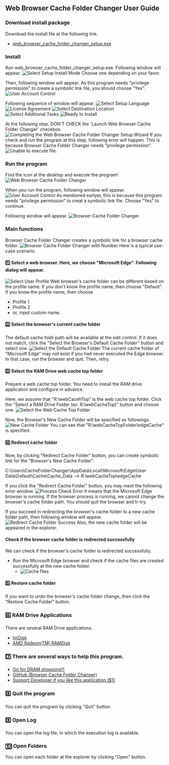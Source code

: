 ## Web Browser Cache Folder Changer User Guide

### Download install package

Download the install file at the following link.

*   [web\_browser\_cache\_folder\_changer\_setup.exe](https://github.com/kmscom/Browser-Cache-Folder-Changer/blob/main/Release/web_browser_cache_folder_changer_setup.exe)

### Install
Run web\_browser\_cache\_folder\_changer\_setup.exe.
Following window will appear.
![Select Setup Install Mode](image/1.%20install_1.png)
Choose one depending on your favor.

Then, following window will appear. As this program needs "privilege permission" to create a symbolic link file, you should choose "Yes".
![User Account Control](image/1.%20install_2.png)

Following sequence of window will appear.
![Select Setup Language](image/1.%20install_3.png)
![License Agreement](image/1.%20install_4.png)
![Select Destination Location](image/1.%20install_5.png)
![Select Additional Tasks](image/1.%20install_6.png)
![Ready to Install](image/1.%20install_7.png)

At the following step, DON'T CHECK the 'Launch Web Browser Cache Folder Changer' checkbox.
![Completing the Web Browser Cache Folder Changer Setup Wizard](image/1.%20install_8.png)
If you check and run the program at this step, following error will happen. This is because Browser Cache Folder Changer needs "privilege permission".
![Unable to execute file.](image/1.%20install_9.png)

### Run the program
Find the icon at the desktop and execute the program!
![Web Browser Cache Folder Changer](image/2.%20execute.png)

When you run the program, following window will appear.
![User Account Control](image/1.%20install_2.png)
As mentioned earlyer, this is because this program needs "privilege permission" to creat a symbolic link file. Choose "Yes" to continue.

Following window will appear.
![Browser Cache Folder Changer](image/3.%20main_1.png)

### Main functions
Browser Cache Folder Changer creates a symbolic link for a browser cache folder.
![Browser Cache Folder Changer with Number](image/3.%20main_2.png)
Here is a typical use-case scenario.

#### 1️⃣ Select a web browser. Here, we choose "Microsoft Edge". Following dialog will appear.
![Select User Profile](image/3.%20main_3.png)
Web browser's cache folder can be different based on the profile name.
If you don't know the profile name, then choose "Default".
If you know the profile name, then choose
- Profile 1
- Profile 2
- or, input custom name.

#### 2️⃣ Select the browser's current cache folder
The default cache foldr path will be available at the edit control. If it does not match, click the "Select the Browser's Default Cache Folder" button and select one.
![Select the Default Cache Folder](image/3.%20main_4.png)
The current cache folder of "Microsoft Edge" may not exist if you had never executed the Edge browser. In that case, run the browser and quit. Then, retry.

#### 3️⃣ Select the RAM Drive web cache top folder
Prepare a web cache top folder. You need to install the RAM drive application and configure in advance.

Here, we assume that "R:\webCacehTop\" is the web cache top folder.
Click the "Select a RAM Drive Folder (ex: R:\webCacheTop)" button and choose one.
![Select the Web Cache Top Folder](image/3.%20main_5.png)

Now, the Browser's New Cache Folder will be specified as followings.
![New Cache Folder](image/3.%20main_6.png)
You can see that "R:\webCacheTopFolder\edgeCache" is specified.

#### 4️⃣ Redirect cache folder
Now, by clicking "Redirect Cache Folder" button, you can create symbolic link for the "Browser's New Cache Folder".

C:\Users\CacheFolderChanger\AppData\Local\Microsoft\Edge\User Data\Default\Cache\Cache_Data
-->
R:\webCacheTop\edgeCache

If you click the "Redirect Cache Folder" button, you may meet the following error window.
![Process Check Error](image/3.%20main_7.png)
It means that the Microsoft Edge browser is running. If the browser process is running, we cannot change the browser's cache folder path. You should quit the browser and tr-try.

If you succeed in redirecting the browser's cache folder to a new cache folder path, then following window will appear.
![Redirect Cache Folder Success](image/3.%20main_8.png)
Also, the new cache folder will be appeared in the explorer.

#### Check if the browser cache folder is redirected successfully
We can check if the browser's cache folder is redirected successfully.
- Run the Microsoft Edge browser and check if the cache files are created successfully at the new cache folder.
    - ![Cache files](image/3.%20main_9.png)

#### 5️⃣ Restore cache folder
If you want to undo the browser's cache folder change, then click the "Restore Cache Folder" button.


### 6️⃣ RAM Drive Applications
There are several RAM Drive applications.
- [ImDisk](https://sourceforge.net/projects/imdisk-toolkit/)
- [AMD Radeon(TM) RAMDisk](https://www.radeonramdisk.com/software_downloads.php)

### 7️⃣ There are several ways to help this program.
- [Go for DRAM shopping!!!](https://semiconductor.samsung.com/dram/ddr/ddr5/?cid=us_pd_ppc_google_b2b_none_sem-b2b_text_b2b_samsung%20ddr5&utm_source=google&utm_medium=pd_ppc&utm_campaign=us_b2b_none_sem-b2b&utm_content=text_b2b&utm_term=samsung%20ddr5&gad_source=1)
- [GitHub (Browser Cache Folder Changer)](https://github.com/kmscom/Browser-Cache-Folder-Changer)
- [Support Developer if you like this application ($1)](https://www.paypal.com/paypalme/CacheFolderChanger?country.x=US&locale.x=en_US)

### 8️⃣ Quit the program
You can quit the program by clicking "Quit" button.

### 9️⃣ Open Log
You can open the log file, in which the execution log is available.

### 🔟 Open Folders
You can open each folder at the explorer by clicking "Open" button.
